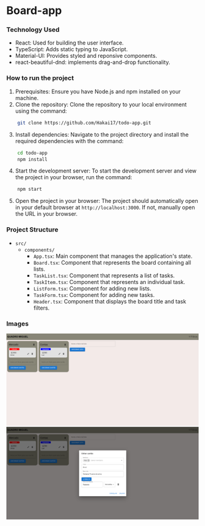 # Board-app

### Technology Used

- React: Used for building the user interface.
- TypeScript: Adds static typing to JavaScript.
- Material-UI: Provides styled and reponsive components.
- react-beautiful-dnd: implements drag-and-drop functionality.

### How to run the project

1. Prerequisites: Ensure you have Node.js and npm installed on your machine.
2. Clone the repository: Clone the repository to your local environment using the command:

```sh
    git clone https://github.com/Hakai17/todo-app.git
```

3. Install dependencies: Navigate to the project directory and install the required dependencies with the command:

```sh
    cd todo-app
    npm install
```

4. Start the development server: To start the development server and view the project in your browser, run the command:

```sh
    npm start
```

5. Open the project in your browser: The project should automatically open in your default browser at `http://localhost:3000`. If not, manually open the URL in your browser.

### Project Structure
- `src/`
    - `components/`
      - `App.tsx`: Main component that manages the application's state.
      - `Board.tsx`: Component that represents the board containing all lists.
      - `TaskList.tsx`: Component that represents a list of tasks.
      - `TaskItem.tsx`: Component that represents an individual task.
      - `ListForm.tsx`: Component for adding new lists.
      - `TaskForm.tsx`: Component for adding new tasks.
      - `Header.tsx`: Component that displays the board title and task filters.

### Images

<img src="https://github.com/Hakai17/todo-app/blob/main/src/assets/Listas.png" alt="listas" />

<img src="https://github.com/Hakai17/todo-app/blob/main/src/assets/Painel.png" alt="listas" />
